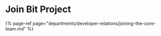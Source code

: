 # Join Bit Project

{% page-ref page="departments/developer-relations/joining-the-core-team.md" %}

